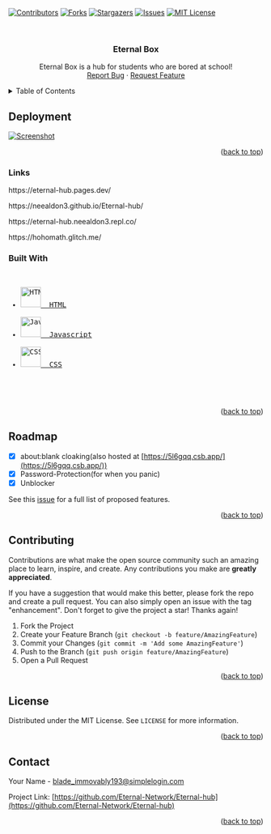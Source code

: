 <!-- PROJECT SHIELDS -->
<!--
*** I'm using markdown "reference style" links for readability.
*** Reference links are enclosed in brackets [ ] instead of parentheses ( ).
*** See the bottom of this document for the declaration of the reference variables
*** for contributors-url, forks-url, etc. This is an optional, concise syntax you may use.
*** https://www.markdownguide.org/basic-syntax/#reference-style-links
-->

[![Contributors](https://img.shields.io/github/contributors/Eternal-Network/Eternal-hub.svg?style=for-the-badge)](https://github.com/Eternal-Network/Eternal-hub/graphs/contributors)
[![Forks](https://img.shields.io/github/forks/Eternal-Network/Eternal-hub.svg?style=for-the-badge)](https://github.com/Eternal-Network/Eternal-hub/forks)
[![Stargazers](https://img.shields.io/github/stars/Eternal-Network/Eternal-hub.svg?style=for-the-badge)](https://github.com/Eternal-Network/Eternal-hub/stargazers)
[![Issues](https://img.shields.io/github/issues/Eternal-Network/Eternal-hub.svg?style=for-the-badge)](https://github.com/Eternal-Network/Eternal-hub/issues)
[![MIT License](https://img.shields.io/github/license/Eternal-Network/Eternal-hub.svg?style=for-the-badge)](https://github.com/Eternal-Network/Eternal-hub/blob/master/LICENSE.txt)



<!-- PROJECT LOGO -->
<br />
<div align="center">
<h3 align="center">Eternal Box</h3>

  <p align="center">
    Eternal Box is a hub for students who are bored at school!
    <br />
    <a href="https://github.com/Eternal-Network/Eternal-hub/issues">Report Bug</a>
    ·
    <a href="https://github.com/Eternal-Network/Eternal-hub/issues">Request Feature</a>
  </p>
</div>


<!-- TABLE OF CONTENTS -->
<details>
  <summary>Table of Contents</summary>
  <ol>
    <li>
      <a href="#about-the-project">About The Project</a>
      <ul>
        <li><a href="#links">Links</a></li>
       <li><a href="#built-with">Built with</a></li>
      </ul>
    </li>
    <li><a href="#deployment">Deployment</a></li>
    <li><a href="#roadmap">Roadmap</a></li>
    <li><a href="#contributing">Contributing</a></li>
    <li><a href="#license">Licence</a></li>
    <li><a href="#contact">Contact</a></li>
  </ol>
</details>


<!-- GETTING STARTED -->
## Deployment



[![Screenshot](https://raw.githubusercontent.com/Eternal-Network/Assets/main/Screenshot.jpeg)](https://eternal-network.com/Eternal-hub)

<p align="right">(<a href="#readme-top">back to top</a>)</p>



### Links
<p>
https://eternal-hub.pages.dev/
</p>
<p>
https://neealdon3.github.io/Eternal-hub/
</p>
<p>
  https://eternal-hub.neealdon3.repl.co/
</p>
<p>
  https://hohomath.glitch.me/
</p>


### Built With
<pre>
<ul>
<li><a href="https://developer.mozilla.org/en-US/docs/Web/HTML"><img src="https://upload.wikimedia.org/wikipedia/commons/6/61/HTML5_logo_and_wordmark.svg" height="40" width="40" alt="HTML">  HTML</a></li>
<li><a href="https://developer.mozilla.org/en-US/docs/Web/JavaScript"><img src="https://upload.wikimedia.org/wikipedia/commons/6/6a/JavaScript-logo.png" height="40" width="40" alt="Javascript">  Javascript</a></li>
<li><a href="https://developer.mozilla.org/en-US/docs/Web/CSS"><img src="https://upload.wikimedia.org/wikipedia/commons/d/d5/CSS3_logo_and_wordmark.svg" height="40" width="40" alt="CSS">  CSS</a></li>
</ul>
  </pre>

<p align="right">(<a href="#readme-top">back to top</a>)</p>


<!-- ROADMAP -->
## Roadmap

- [x] about:blank cloaking(also hosted at [https://5l6gqq.csb.app/](https://5l6gqq.csb.app/))
- [x] Password-Protection(for when you panic)
- [x] Unblocker

See this [issue](https://github.com/Eternal-Network/Eternal-hub/issues/1) for a full list of proposed features.

<p align="right">(<a href="#readme-top">back to top</a>)</p>



<!-- CONTRIBUTING -->
## Contributing

Contributions are what make the open source community such an amazing place to learn, inspire, and create. Any contributions you make are **greatly appreciated**.

If you have a suggestion that would make this better, please fork the repo and create a pull request. You can also simply open an issue with the tag "enhancement".
Don't forget to give the project a star! Thanks again!

1. Fork the Project
2. Create your Feature Branch (`git checkout -b feature/AmazingFeature`)
3. Commit your Changes (`git commit -m 'Add some AmazingFeature'`)
4. Push to the Branch (`git push origin feature/AmazingFeature`)
5. Open a Pull Request

<p align="right">(<a href="#readme-top">back to top</a>)</p>



<!-- LICENSE -->
## License

Distributed under the MIT License. See `LICENSE` for more information.

<p align="right">(<a href="#readme-top">back to top</a>)</p>



<!-- CONTACT -->
## Contact

Your Name - blade_immovably193@simplelogin.com

Project Link: [https://github.com/Eternal-Network/Eternal-hub](https://github.com/Eternal-Network/Eternal-hub)

<p align="right">(<a href="#readme-top">back to top</a>)</p>

